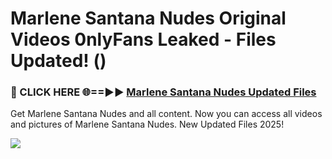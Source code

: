 # Marlene Santana Nudes Original Videos 0nlyFans Leaked - Files Updated! ()

<h3>🔴 CLICK HERE 🌐==►► <a href="https://tinyurl.com/2p9ay9w9" rel="nofollow">Marlene Santana Nudes Updated Files</a></h3>

Get Marlene Santana Nudes and all content. Now you can access all videos and pictures of Marlene Santana Nudes. New Updated Files 2025!

[![](https://i.imgur.com/KQgVmj3.gif)](https://tinyurl.com/2p9ay9w9)

